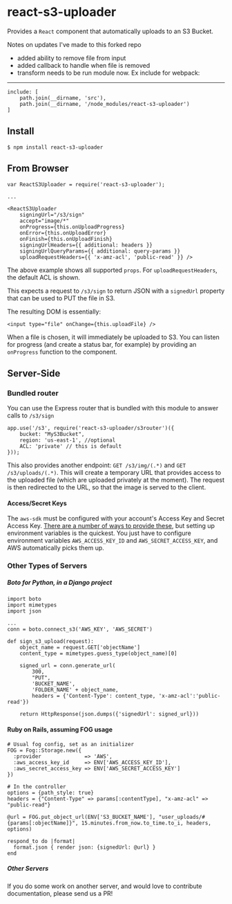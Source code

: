 react-s3-uploader
===========================

Provides a `React` component that automatically uploads to an S3 Bucket.

Notes on updates I've made to this forked repo

* added ability to remove file from input
* added callback to handle when file is removed
* transform needs to be run module now. Ex include for webpack:
-----------
    include: [
        path.join(__dirname, 'src'),
        path.join(__dirname, '/node_modules/react-s3-uploader')
    ]


Install
-----------

    $ npm install react-s3-uploader

From Browser
------------

    var ReactS3Uploader = require('react-s3-uploader');

    ...

    <ReactS3Uploader
        signingUrl="/s3/sign"
        accept="image/*"
        onProgress={this.onUploadProgress}
        onError={this.onUploadError}
        onFinish={this.onUploadFinish}
        signingUrlHeaders={{ additional: headers }}
        signingUrlQueryParams={{ additional: query-params }}
        uploadRequestHeaders={{ 'x-amz-acl', 'public-read' }} />

The above example shows all supported `props`.  For `uploadRequestHeaders`, the default ACL is shown.

This expects a request to `/s3/sign` to return JSON with a `signedUrl` property that can be used
to PUT the file in S3.

The resulting DOM is essentially:

    <input type="file" onChange={this.uploadFile} />

When a file is chosen, it will immediately be uploaded to S3.  You can listen for progress (and
create a status bar, for example) by providing an `onProgress` function to the component.

Server-Side
-----------
### Bundled router
You can use the Express router that is bundled with this module to answer calls to `/s3/sign`

    app.use('/s3', require('react-s3-uploader/s3router')({
        bucket: "MyS3Bucket",
        region: 'us-east-1', //optional
        ACL: 'private' // this is default
    }));

This also provides another endpoint: `GET /s3/img/(.*)` and `GET /s3/uploads/(.*)`.  This will create a temporary URL
that provides access to the uploaded file (which are uploaded privately at the moment).  The
request is then redirected to the URL, so that the image is served to the client.

#### Access/Secret Keys

The `aws-sdk` must be configured with your account's Access Key and Secret Access Key.  [There are a number of ways to provide these](http://docs.aws.amazon.com/AWSJavaScriptSDK/guide/node-configuring.html), but setting up environment variables is the quickest.  You just have to configure environment variables `AWS_ACCESS_KEY_ID` and `AWS_SECRET_ACCESS_KEY`, and AWS automatically picks them up.

### Other Types of Servers

##### Boto for Python, in a Django project

    import boto
    import mimetypes
    import json

    ...
    conn = boto.connect_s3('AWS_KEY', 'AWS_SECRET')

    def sign_s3_upload(request):
        object_name = request.GET['objectName']
        content_type = mimetypes.guess_type(object_name)[0]

        signed_url = conn.generate_url(
            300,
            "PUT",
            'BUCKET_NAME',
            'FOLDER_NAME' + object_name,
            headers = {'Content-Type': content_type, 'x-amz-acl':'public-read'})

        return HttpResponse(json.dumps({'signedUrl': signed_url}))

#### Ruby on Rails, assuming FOG usage

    # Usual fog config, set as an initializer
    FOG = Fog::Storage.new({
      :provider              => 'AWS',
      :aws_access_key_id     => ENV['AWS_ACCESS_KEY_ID'],
      :aws_secret_access_key => ENV['AWS_SECRET_ACCESS_KEY']
    })

    # In the controller
    options = {path_style: true}
    headers = {"Content-Type" => params[:contentType], "x-amz-acl" => "public-read"}

    @url = FOG.put_object_url(ENV['S3_BUCKET_NAME'], "user_uploads/#{params[:objectName]}", 15.minutes.from_now.to_time.to_i, headers, options)

    respond_to do |format|
      format.json { render json: {signedUrl: @url} }
    end


##### Other Servers

If you do some work on another server, and would love to contribute documentation, please send us a PR!
